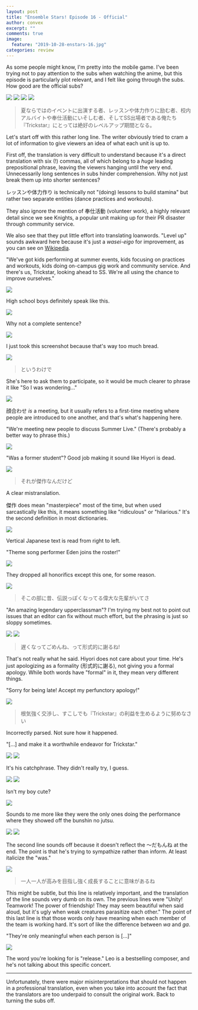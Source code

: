```yaml
---
layout: post
title: "Ensemble Stars! Episode 16 - Official"
author: convex
excerpt: ""
comments: true
image:
  feature: "2019-10-28-enstars-16.jpg"
categories: review
---
```


As some people might know, I'm pretty into the mobile game. I've been trying not to pay attention to the subs when watching the anime, but this episode is particularly plot relevant, and I felt like going through the subs. How good are the official subs?

![](https://i.imgur.com/R5ZgwG1.jpg)
![](https://i.imgur.com/VRVVIAt.jpg)
![](https://i.imgur.com/XpJgIRY.jpg)
![](https://i.imgur.com/ISsPZ34.jpg)

> 夏ならではのイベントに出演する者、レッスンや体力作りに励む者、校内アルバイトや奉仕活動にいそしむ者、そしてSS出場者である俺たち『Trickstar』にとっては絶好のレベルアップ期間となる。

Let's start off with this rather long line. The writer obviously tried to cram a lot of information to give viewers an idea of what each unit is up to.

First off, the translation is very difficult to understand because it's a direct translation with six (!) commas, all of which belong to a *huge* leading prepositional phrase, leaving the viewers hanging until the very end. Unnecessarily long sentences in subs hinder comprehension. Why not just break them up into shorter sentences?

レッスンや体力作り is technically not "(doing) lessons to build stamina" but rather two separate entities (dance practices and workouts).

They also ignore the mention of 奉仕活動 (volunteer work), a highly relevant detail since we see Knights, a popular unit making up for their PR disaster through community service.

We also see that they put little effort into translating loanwords. "Level up" sounds awkward here because it's just a *wasei-eigo* for improvement, as you can see on [Wikipedia](https://ja.wikipedia.org/wiki/%E3%83%AC%E3%83%99%E3%83%AB%E3%82%A2%E3%83%83%E3%83%97).

"We've got kids performing at summer events, kids focusing on practices and workouts, kids doing on-campus gig work and community service. And there's us, Trickstar, looking ahead to SS. We're all using the chance to improve ourselves."

![](https://i.imgur.com/B0smeFR.jpg)

High school boys definitely speak like this.

![](https://i.imgur.com/5RfOSuk.jpg)

Why not a complete sentence?

![](https://i.imgur.com/LmwRhdE.jpg)

I just took this screenshot because that's way too much bread.

![](https://i.imgur.com/tHTes6B.jpg)

> というわけで 

She's here to ask them to participate, so it would be much clearer to phrase it like "So I was wondering..."

![](https://i.imgur.com/sMKKTsk.jpg)

顔合わせ *is* a meeting, but it usually refers to a first-time meeting where people are introduced to one another, and that's what's happening here.

"We're meeting new people to discuss Summer Live." (There's probably a better way to phrase this.)

![](https://i.imgur.com/QfSJ3ov.jpg)

"Was a former student"? Good job making it sound like Hiyori is dead.

![](https://i.imgur.com/Dq3lFnq.jpg)

> それが傑作なんだけど

A clear mistranslation.

傑作 does mean "masterpiece" most of the time, but when used sarcastically like this, it means something like "ridiculous" or "hilarious." It's the second definition in most dictionaries.

![](https://i.imgur.com/gYNdxc1.jpg)

Vertical Japanese text is read from right to left.

"Theme song performer Eden joins the roster!"

![](https://i.imgur.com/FJ9SxPf.jpg)

They dropped all honorifics except this one, for some reason.

![](https://i.imgur.com/l9DrVLU.jpg)

> そこの部に昔、伝説っぽくなってる偉大な先輩がいてさ

"An amazing legendary upperclassman"? I'm trying my best not to point out issues that an editor can fix without much effort, but the phrasing is just so sloppy sometimes.

![](https://i.imgur.com/1yYpnov.jpg)
![](https://i.imgur.com/QHpv4x9.jpg)

> 遅くなってごめんね、って形式的に謝るね!

That's not really what he said. Hiyori does not care about your time. He's just apologizing as a formality (形式的に謝る), not giving you a formal apology. While both words have "formal" in it, they mean very different things.

"Sorry for being late! Accept my perfunctory apology!"

![](https://i.imgur.com/3RLuZkN.jpg)

> 根気強く交渉し、すこしでも『Trickstar』の利益を生めるように努めなさい

Incorrectly parsed. Not sure how it happened.

"\[...\] and make it a worthwhile endeavor for Trickstar."

![](https://i.imgur.com/P1vn81P.jpg)
![](https://i.imgur.com/FBa5oBS.jpg)

It's his catchphrase. They didn't really try, I guess.

![](https://i.imgur.com/lBSzoMH.jpg)
![](https://i.imgur.com/zeeFZsM.jpg)

Isn't my boy cute?

![](https://i.imgur.com/YS6aJWA.jpg)

Sounds to me more like they were the only ones doing the performance where they showed off the bunshin no jutsu.

![](https://i.imgur.com/Ca4C4W1.jpg)
![](https://i.imgur.com/FE8IAjy.jpg)

The second line sounds off because it doesn't reflect the ～だもんね at the end. The point is that he's trying to sympathize rather than inform. At least italicize the "was."

![](https://i.imgur.com/ZAuWBL8.jpg)

> 一人一人が高みを目指し強く成長することに意味があるね

This might be subtle, but this line is relatively important, and the translation of the line sounds very dumb on its own. The previous lines were "Unity! Teamwork! The power of friendship! They may seem beautiful when said aloud, but it's ugly when weak creatures parasitize each other." The point of this last line is that those words only have meaning when each member of the team is working hard. It's sort of like the difference between *wa* and *ga*.

"They're only meaningful when each person is \[...\]"

![](https://i.imgur.com/kEfgTO1.jpg)

The word you're looking for is "release." Leo is a bestselling composer, and he's not talking about this specific concert.

---

Unfortunately, there were major misinterpretations that should not happen in a professional translation, even when you take into account the fact that the translators are too underpaid to consult the original work. Back to turning the subs off.
